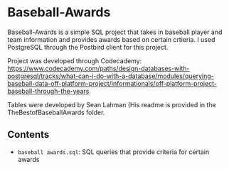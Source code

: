 # Baseball-Awards

Baseball-Awards is a simple SQL project that takes in baseball player and team information and provides awards based on certain crtieria.
I used PostgreSQL through the Postbird client for this project.

Project was developed through Codecademy: https://www.codecademy.com/paths/design-databases-with-postgresql/tracks/what-can-i-do-with-a-database/modules/querying-baseball-data-off-platform-project/informationals/off-platform-project-baseball-through-the-years

Tables were developed by Sean Lahman (His readme is provided in the TheBestofBaseballAwards folder.

## Contents
- `baseball awards.sql`: SQL queries that provide criteria for certain awards
